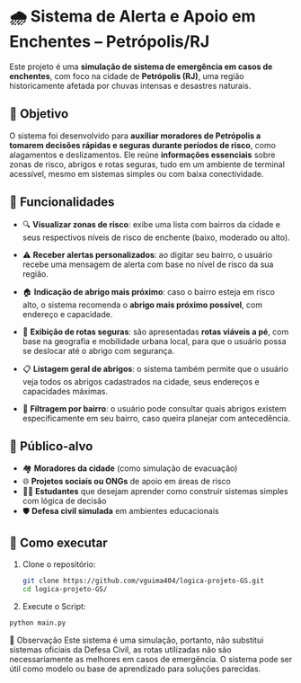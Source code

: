 # 🌧️ Sistema de Alerta e Apoio em Enchentes – Petrópolis/RJ

Este projeto é uma **simulação de sistema de emergência em casos de enchentes**, com foco na cidade de **Petrópolis (RJ)**, uma região historicamente afetada por chuvas intensas e desastres naturais.

## 🧭 Objetivo

O sistema foi desenvolvido para **auxiliar moradores de Petrópolis a tomarem decisões rápidas e seguras durante períodos de risco**, como alagamentos e deslizamentos. Ele reúne **informações essenciais** sobre zonas de risco, abrigos e rotas seguras, tudo em um ambiente de terminal acessível, mesmo em sistemas simples ou com baixa conectividade.

## 🧩 Funcionalidades

- 🔍 **Visualizar zonas de risco**: exibe uma lista com bairros da cidade e seus respectivos níveis de risco de enchente (baixo, moderado ou alto).

- ⚠️ **Receber alertas personalizados**: ao digitar seu bairro, o usuário recebe uma mensagem de alerta com base no nível de risco da sua região.

- 🏠 **Indicação de abrigo mais próximo**: caso o bairro esteja em risco alto, o sistema recomenda o **abrigo mais próximo possível**, com endereço e capacidade.

- 🧭 **Exibição de rotas seguras**: são apresentadas **rotas viáveis a pé**, com base na geografia e mobilidade urbana local, para que o usuário possa se deslocar até o abrigo com segurança.

- 📋 **Listagem geral de abrigos**: o sistema também permite que o usuário veja todos os abrigos cadastrados na cidade, seus endereços e capacidades máximas.

- 🔎 **Filtragem por bairro**: o usuário pode consultar quais abrigos existem especificamente em seu bairro, caso queira planejar com antecedência.

## 🧪 Público-alvo

- 🏘️ **Moradores da cidade** (como simulação de evacuação)
- 🌐 **Projetos sociais ou ONGs** de apoio em áreas de risco
- 👨‍🎓 **Estudantes** que desejam aprender como construir sistemas simples com lógica de decisão
- 🛡️ **Defesa civil simulada** em ambientes educacionais

## 🚀 Como executar

1. Clone o repositório:

   ```bash
   git clone https://github.com/vguima404/logica-projeto-GS.git
   cd logica-projeto-GS/

2. Execute o Script:
 ```bash
 python main.py
 ```
📌 Observação
Este sistema é uma simulação, portanto, não substitui sistemas oficiais da Defesa Civil, as rotas utilizadas não são necessariamente as melhores em casos de emergência. O sistema pode ser útil como modelo ou base de aprendizado para soluções parecidas.
